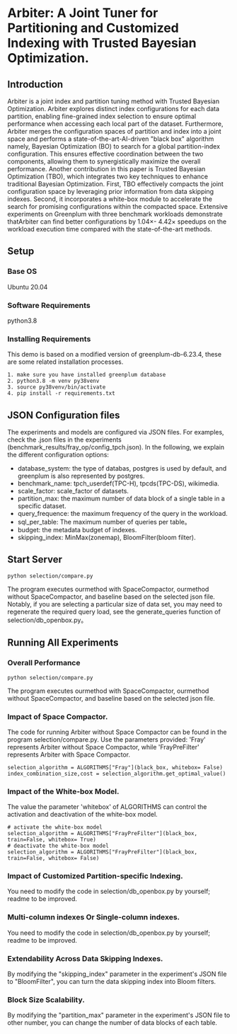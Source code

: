 # Arbiter: A Joint Tuner for Partitioning and Customized Indexing with Trusted Bayesian Optimization.

## Introduction

Arbiter is a joint index and partition tuning method with Trusted Bayesian Optimization. Arbiter explores distinct index configurations for each data partition,  enabling fine-grained index selection to ensure optimal performance when accessing each local part of the dataset. Furthermore, Arbiter merges the configuration spaces of partition and index into a joint space and performs a state-of-the-art-AI-driven "black box" algorithm namely, Bayesian Optimization (BO) to search for a global partition-index configuration. This ensures effective coordination between the two components, allowing them to synergistically maximize the overall performance. Another contribution in this paper is Trusted Bayesian Optimization (TBO), which integrates two key techniques to enhance traditional Bayesian Optimization. First, TBO effectively compacts the joint configuration space by leveraging prior information from data skipping indexes. Second, it incorporates a white-box module to accelerate the search for promising configurations within the compacted space. Extensive experiments on Greenplum with three benchmark workloads demonstrate thatArbiter can find better configurations by $1.04\times$- $4.42\times$ speedups on the workload execution time compared with the state-of-the-art methods.

## Setup

### Base OS

Ubuntu 20.04

### Software Requirements

python3.8

### Installing Requirements

This demo is based on a modified version of greenplum-db-6.23.4, these are some related installation processes.

```
1. make sure you have installed greenplum database
2. python3.8 -m venv py38venv
3. source py38venv/bin/activate
4. pip install -r requirements.txt   
```

## JSON Configuration files

The experiments and models are configured via JSON files. For examples, check the .json files in the experiments (benchmark_results/fray_op/config_tpch.json). In the following, we explain the different configuration options:

- database_system: the type of databas, postgres is used by default, and greenplum is also represented by postgres.
- benchmark_name: tpch_userdef(TPC-H), tpcds(TPC-DS), wikimedia.
- scale_factor: scale_factor of datasets.
- partition_max: the maximum number of data block of a single table in a specific dataset.
- query_frequence: the maximum frequency of the query in the workload.
- sql_per_table: The maximum number of queries per table。
- budget: the metadata budget of indexes.
- skipping_index: MinMax(zonemap), BloomFilter(bloom filter).

## Start Server

```
python selection/compare.py
```

The program executes ourmethod with SpaceCompactor, ourmethod without SpaceCompactor, and baseline based on the selected json file. Notably, if you are selecting a particular size of data set, you may need to regenerate the required query load, see the generate_queries function of selection/db_openbox.py。

## Running All Experiments

### Overall Performance

`python selection/compare.py`

The program executes ourmethod with SpaceCompactor, ourmethod without SpaceCompactor, and baseline based on the selected json file.

### Impact of Space Compactor.

The code for running Arbiter without Space Compactor can be found in the program selection/compare.py. Use the parameters provided: 'Fray' represents Arbiter without Space Compactor, while 'FrayPreFilter' represents Arbiter with Space Compactor.

```
selection_algorithm = ALGORITHMS["Fray"](black_box, whitebox= False)
index_combination_size,cost = selection_algorithm.get_optimal_value()
```



### Impact of the White-box Model.

The value the parameter 'whitebox' of ALGORITHMS can control the activation and deactivation of the white-box model.

```
# activate the white-box model
selection_algorithm = ALGORITHMS["FrayPreFilter"](black_box, train=False, whitebox= True)
# deactivate the white-box model
selection_algorithm = ALGORITHMS["FrayPreFilter"](black_box, train=False, whitebox= False)
```

 

### Impact of Customized Partition-specific Indexing. 

You need to modify the code in selection/db_openbox.py by yourself; readme to be improved.

### Multi-column indexes Or Single-column indexes. 

You need to modify the code in selection/db_openbox.py by yourself; readme to be improved.

### Extendability Across Data Skipping Indexes.

By modifying the "skipping_index" parameter in the experiment's JSON file to "BloomFilter", you can turn the data skipping index into Bloom filters.

### Block Size Scalability.

By modifying the "partition_max" parameter in the experiment's JSON file to other number, you can change the number of data blocks of each table.


